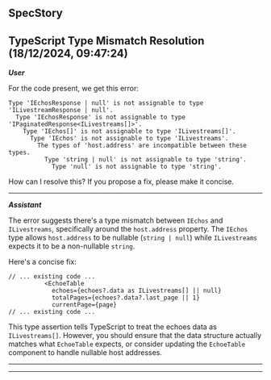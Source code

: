## SpecStory

## TypeScript Type Mismatch Resolution (18/12/2024, 09:47:24)

_**User**_

For the code present, we get this error:
```
Type 'IEchosResponse | null' is not assignable to type 'ILivestreamResponse | null'.
  Type 'IEchosResponse' is not assignable to type 'IPaginatedResponse<ILivestreams[]>'.
    Type 'IEchos[]' is not assignable to type 'ILivestreams[]'.
      Type 'IEchos' is not assignable to type 'ILivestreams'.
        The types of 'host.address' are incompatible between these types.
          Type 'string | null' is not assignable to type 'string'.
            Type 'null' is not assignable to type 'string'.
```
How can I resolve this? If you propose a fix, please make it concise.

---

_**Assistant**_

The error suggests there's a type mismatch between `IEchos` and `ILivestreams`, specifically around the `host.address` property. The `IEchos` type allows `host.address` to be nullable (`string | null`) while `ILivestreams` expects it to be a non-nullable `string`.

Here's a concise fix:

```typescript:src/app/(DashboardLayout)/dashboards/echoes/page.tsx
// ... existing code ...
          <EchoeTable
            echoes={echoes?.data as ILivestreams[] || null}
            totalPages={echoes?.data?.last_page || 1}
            currentPage={page}
// ... existing code ...
```

This type assertion tells TypeScript to treat the echoes data as `ILivestreams[]`. However, you should ensure that the data structure actually matches what `EchoeTable` expects, or consider updating the `EchoeTable` component to handle nullable host addresses.

---



---

